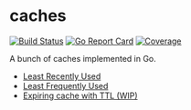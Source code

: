 # caches
[![Build Status](https://github.com/faroyam/caches/workflows/build/badge.svg)](https://github.com/faroyam/caches/actions)
[![Go Report Card](https://goreportcard.com/badge/faroyam/caches?style=flat-square)](https://goreportcard.com/report/github.com/faroyam/caches)
[![Coverage](https://codecov.io/gh/faroyam/caches/branch/master/graph/badge.svg)](https://codecov.io/gh/faroyam/caches)

A bunch of caches implemented in Go.
- [Least Recently Used](https://github.com/faroyam/caches/blob/master/lru/lru.go)
- [Least Frequently Used](https://github.com/faroyam/caches/blob/master/lfu/lfu.go)
- [Expiring cache with TTL (WIP)](https://github.com/faroyam/caches/blob/master/excache/excache.go)
